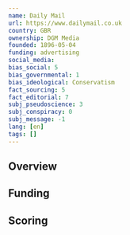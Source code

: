 ```yaml
---
name: Daily Mail
url: https://www.dailymail.co.uk
country: GBR
ownership: DGM Media
founded: 1896-05-04
funding: advertising
social_media:
bias_social: 5
bias_governmental: 1
bias_ideological: Conservatism
fact_sourcing: 5
fact_editorial: 7
subj_pseudoscience: 3
subj_conspiracy: 0
subj_message: -1
lang: [en]
tags: []
---
```


## Overview

## Funding

## Scoring
